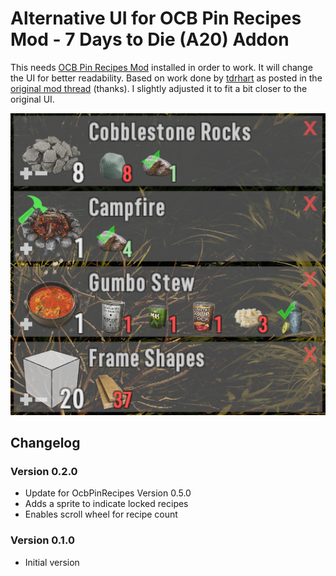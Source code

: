 # Alternative UI for OCB Pin Recipes Mod - 7 Days to Die (A20) Addon

This needs [OCB Pin Recipes Mod][1] installed in order to work. It will
change the UI for better readability. Based on work done by [tdrhart][2]
as posted in the [original mod thread][2] (thanks). I slightly adjusted
it to fit a bit closer to the original UI.

![In-Game Details Pinned](Screens/in-game-detail-pins.png)

## Changelog

### Version 0.2.0

- Update for OcbPinRecipes Version 0.5.0
- Adds a sprite to indicate locked recipes
- Enables scroll wheel for recipe count

### Version 0.1.0

- Initial version

[1]: https://github.com/OCB7D2D/OcbPinRecipes
[2]: https://community.7daystodie.com/topic/26859-pin-recipes-mod/?do=findComment&comment=466832